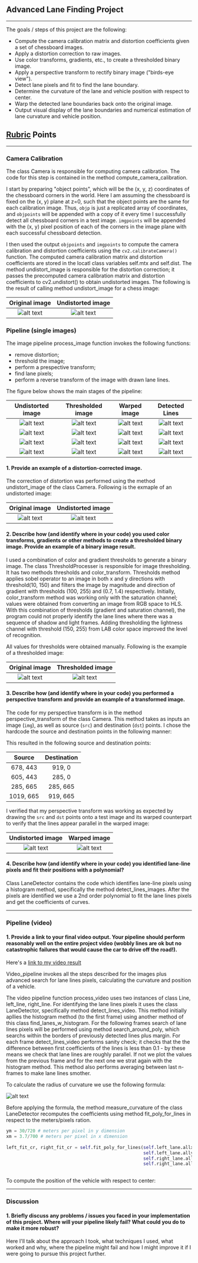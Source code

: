 ## Advanced Lane Finding Project

---

The goals / steps of this project are the following:

* Compute the camera calibration matrix and distortion coefficients given a set of chessboard images.
* Apply a distortion correction to raw images.
* Use color transforms, gradients, etc., to create a thresholded binary image.
* Apply a perspective transform to rectify binary image ("birds-eye view").
* Detect lane pixels and fit to find the lane boundary.
* Determine the curvature of the lane and vehicle position with respect to center.
* Warp the detected lane boundaries back onto the original image.
* Output visual display of the lane boundaries and numerical estimation of lane curvature and vehicle position.

[//]: # (Image References)

[image1]: ./output_images/original_calibration2.jpg "Original"
[image2]: ./output_images/undistort_calibration2.jpg "Undistorted"


[image11]: ./output_images/undistort_test3.jpg "Undistorted"
[image21]: ./output_images/undistort_straight_lines1.jpg "Undistorted"
[image31]: ./output_images/undistort_test1.jpg "Undistorted"
[image41]: ./output_images/undistort_test5.jpg "Undistorted"

[image12]: ./output_images/binary_test3.jpg
[image22]: ./output_images/binary_straight_lines1.jpg
[image32]: ./output_images/binary_test1.jpg
[image42]: ./output_images/binary_test5.jpg

[image13]: ./output_images/warped_test3.jpg
[image23]: ./output_images/warped_straight_lines1.jpg
[image33]: ./output_images/warped_test1.jpg
[image43]: ./output_images/warped_test5.jpg

[image14]: ./output_images/final_test3.jpg
[image24]: ./output_images/final_straight_lines1.jpg
[image34]: ./output_images/final_test1.jpg
[image44]: ./output_images/final_test5.jpg

[image3]: ./test_images/test4.jpg
[image4]: ./output_images/undistort_test4.jpg
[image5]: ./test_images/test6.jpg
[image6]: ./output_images/binary_test6.jpg
[image7]: ./output_images/undistort_straight_lines2.jpg
[image8]: ./output_images/warped_straight_lines2.jpg
[image9]: ./examples/formula.png 

[video1]: ./video_output/project_video.mp4 "Video"

## [Rubric](https://review.udacity.com/#!/rubrics/571/view) Points


---

### Camera Calibration

The class Camera is responsible for computing camera calibration. The code for this step is contained in the method compute_camera_calibration.

I start by preparing "object points", which will be the (x, y, z) coordinates of the chessboard corners in the world. Here I am assuming the chessboard is fixed on the (x, y) plane at z=0, such that the object points are the same for each calibration image.  Thus, `objp` is just a replicated array of coordinates, and `objpoints` will be appended with a copy of it every time I successfully detect all chessboard corners in a test image.  `imgpoints` will be appended with the (x, y) pixel position of each of the corners in the image plane with each successful chessboard detection.  

I then used the output `objpoints` and `imgpoints` to compute the camera calibration and distortion coefficients using the `cv2.calibrateCamera()` function.  The computed camera calibration matrix and distortion coefficients are stored in the locatl class variables self.mtx and self.dist. The method undistort_image is responsible for the distortion correction; it passes the precomputed camera calibration matrix and distortion coefficients to cv2.undistort() to obtain undistorted images. The following is the result of calling method undistort_image for a chess image:

Original image             |  Undistorted image
:-------------------------:|:-------------------------:
![alt text][image1]       |  ![alt text][image2]


### Pipeline (single images)

The image pipeline process_image function invokes the following functions:
* remove distortion;
* threshold the image;
* perform a prespective transform;
* find lane pixels;
* perform a reverse transform of the image with drawn lane lines.

The figure below shows the main stages of the pipeline:

Undistorted image          |  Thresholded image       |  Warped image          |  Detected Lines           
:-------------------------:|:------------------------:|:----------------------:|:-------------------------:
![alt text][image11]       |  ![alt text][image12]    |   ![alt text][image13] |  ![alt text][image14]     
![alt text][image21]       |  ![alt text][image22]    |   ![alt text][image23] |  ![alt text][image24]      
![alt text][image31]       |  ![alt text][image32]    |   ![alt text][image33] |  ![alt text][image34]     
![alt text][image41]       |  ![alt text][image42]    |   ![alt text][image43] |  ![alt text][image44]     

#### 1. Provide an example of a distortion-corrected image.

The correction of distortion was performed using the method undistort_image of the class Camera. Following is the exmaple of an undistorted image:

Original image             |  Undistorted image
:-------------------------:|:-------------------------:
![alt text][image3]       |  ![alt text][image4]

#### 2. Describe how (and identify where in your code) you used color transforms, gradients or other methods to create a thresholded binary image.  Provide an example of a binary image result.

I used a combination of color and gradient thresholds to generate a binary image. The class ThresholdProcesser is responsible for image thresholding. It has two methods thresholds and color_transform. Thresholds method applies sobel operator to an image in both x and y directions with threshold(10, 150) and filters the image by magnitude and direction of gradient with thresholds (100, 255)  and (0.7, 1.4) respectively. Initially, color_transform method was working only with the saturation channel; values were obtained from converting an image from RGB space to HLS. With this combination of thresholds (gradient and saturation channel), the program could not properly identify the lane lines where there was a sequence of shadow and light frames. Adding thresholding the lightness channel with threshold (150, 255) from LAB color space improved the level of recognition. 

All values for thresholds were obtained manually. Following is the example of a thresholded image:

Original image             |  Thresholded image
:-------------------------:|:-------------------------:
![alt text][image5]       |  ![alt text][image6]

#### 3. Describe how (and identify where in your code) you performed a perspective transform and provide an example of a transformed image.

The code for my perspective transform is in the method perspective_transform of the class Camera. This method takes as inputs an image (`img`), as well as source (`src`) and destination (`dst`) points. I chose the hardcode the source and destination points in the following manner:

This resulted in the following source and destination points:

| Source        | Destination   | 
|:-------------:|:-------------:| 
| 678, 443      | 919, 0        | 
| 605, 443      | 285, 0      |
| 285, 665      | 285, 665      |
| 1019, 665     | 919, 665      |

I verified that my perspective transform was working as expected by drawing the `src` and `dst` points onto a test image and its warped counterpart to verify that the lines appear parallel in the warped image:

Undistorted image          |  Warped image
:-------------------------:|:-------------------------:
![alt text][image7]       |  ![alt text][image8]

#### 4. Describe how (and identify where in your code) you identified lane-line pixels and fit their positions with a polynomial?

Class LaneDetector contains the code which identifies lane-line pixels using a histogram method, specifically the method detect_lines_images. After the pixels are identified we use a 2nd order polynomial to fit the lane lines pixels and get the coefficients of curves.

---

### Pipeline (video)

#### 1. Provide a link to your final video output.  Your pipeline should perform reasonably well on the entire project video (wobbly lines are ok but no catastrophic failures that would cause the car to drive off the road!).

Here's a [link to my video result](./project_video.mp4)

Video_pipeline invokes all the steps described for the images plus advanced search for lane lines pixels, calculating the curvature and position of a vehicle.

The video pipeline function process_video uses two instances of class Line, left_line, right_line. For identifying the lane lines pixels it uses the class LaneDetector, specifically method detect_lines_video. This method initially apllies the histogram method (to the first frame) using another method of this class find_lanes_w_histogram. For the following frames search of lane lines pixels will be performed using method search_around_poly, which searchs within the borders of previously detected lines plus margin. For each frame detect_lines_video performs sanity check; it checks that the the difference between first coefficients of the lines is less than 0.1 - by these means we check that lane lines are roughly parallel. If not we plot the values from the previous frame and for the next one we strat again with the histogram method. This method also performs averaging between last n-frames to make lane lines smother.  

To calculate the radius of curvature we use the following formula:

![alt text][image9]

Before applying the formula, the method measure_curvature of the class LaneDetector recomputes the coefficients using method fit_poly_for_lines in respect to the meters/pixels ration.

```python
ym = 30/720 # meters per pixel in y dimension
xm = 3.7/700 # meters per pixel in x dimension
        
left_fit_cr, right_fit_cr = self.fit_poly_for_lines(self.left_lane.allx*xm, 
                                                    self.left_lane.ally*ym, 
                                                    self.right_lane.allx*xm, 
                                                    self.right_lane.ally*ym)
             
```
To compute the position of the vehicle with respect to center:

---

### Discussion

#### 1. Briefly discuss any problems / issues you faced in your implementation of this project.  Where will your pipeline likely fail?  What could you do to make it more robust?

Here I'll talk about the approach I took, what techniques I used, what worked and why, where the pipeline might fail and how I might improve it if I were going to pursue this project further.  
